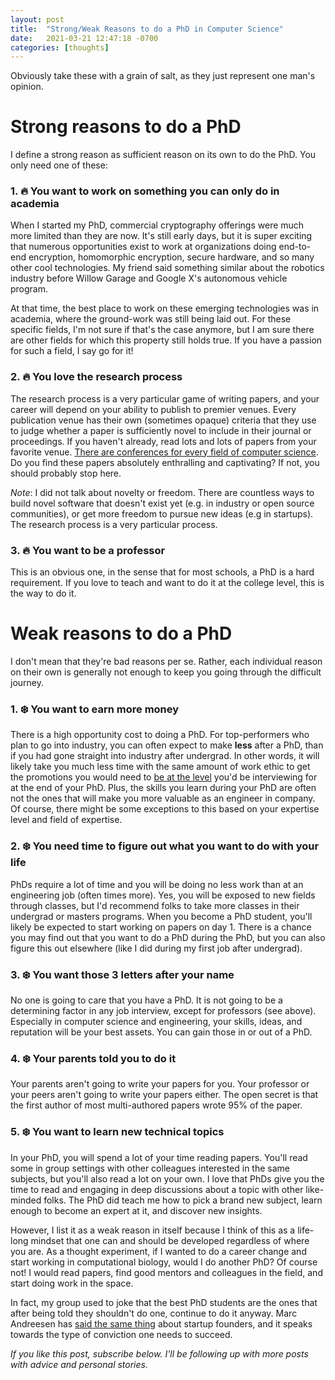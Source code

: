 ```yaml
---
layout: post
title:  "Strong/Weak Reasons to do a PhD in Computer Science"
date:   2021-03-21 12:47:18 -0700
categories: [thoughts]
---
```


Obviously take these with a grain of salt, as they just represent one man's opinion. 

# Strong reasons to do a PhD

I define a strong reason as sufficient reason on its own to do the PhD. You only need one of these:

### 1. 🔥 You want to work on something you can only do in academia

When I started my PhD, commercial cryptography offerings were much more limited than they are now. It's still early days, but it is super exciting that numerous opportunities exist to work at organizations doing end-to-end encryption, homomorphic encryption, secure hardware, and so many other cool technologies. My friend said something similar about the robotics industry before Willow Garage and Google X's autonomous vehicle program. 

At that time, the best place to work on these emerging technologies was in academia, where the ground-work was still being laid out. For these specific fields, I'm not sure if that's the case anymore, but I am sure there are other fields for which this property still holds true. If you have a passion for such a field, I say go for it!

### 2. 🔥 You love the research process

The research process is a very particular game of writing papers, and your career will depend on your ability to publish to premier venues. Every publication venue has their own (sometimes opaque) criteria that they use to judge whether a paper is sufficiently novel to include in their journal or proceedings. If you haven't already, read lots and lots of papers from your favorite venue. [There are conferences for every field of computer science](https://www.cs.cornell.edu/andru/csconf.html). Do you find these papers absolutely enthralling and captivating? If not, you should probably stop here.

*Note*: I did not talk about novelty or freedom. There are countless ways to build novel software that doesn't exist yet (e.g. in industry or open source communities), or get more freedom to pursue new ideas (e.g in startups). The research process is a very particular process.

### 3. 🔥 You want to be a professor

This is an obvious one, in the sense that for most schools, a PhD is a hard requirement. If you love to teach and want to do it at the college level, this is the way to do it. 

# Weak reasons to do a PhD

I don't mean that they're bad reasons per se. Rather, each individual reason on their own is generally not enough to keep you going through the difficult journey.

### 1. ❄️ You want to earn more money

There is a high opportunity cost to doing a PhD. For top-performers who plan to go into industry, you can often expect to make **less** after a PhD, than if you had gone straight into industry after undergrad. In other words, it will likely take you much less time with the same amount of work ethic to get the promotions you would need to [be at the level](https://www.levels.fyi/) you'd be interviewing for at the end of your PhD. Plus, the skills you learn during your PhD are often not the ones that will make you more valuable as an engineer in company. Of course, there might be some exceptions to this based on your expertise level and field of expertise.

### 2. ❄️ You need time to figure out what you want to do with your life

PhDs require a lot of time and you will be doing no less work than at an engineering job (often times more). Yes, you will be exposed to new fields through classes, but I'd recommend folks to take more classes in their undergrad or masters programs. When you become a PhD student, you'll likely be expected to start working on papers on day 1. There is a chance you may find out that you want to do a PhD during the PhD, but you can also figure this out elsewhere (like I did during my first job after undergrad).

### 3. ❄️ You want those 3 letters after your name

No one is going to care that you have a PhD. It is not going to be a determining factor in any job interview, except for professors (see above). Especially in computer science and engineering, your skills, ideas, and reputation will be your best assets. You can gain those in or out of a PhD.

### 4. ❄️ Your parents told you to do it

Your parents aren't going to write your papers for you. Your professor or your peers aren't going to write your papers either. The open secret is that the first author of most multi-authored papers wrote 95% of the paper.

### 5. ❄️ You want to learn new technical topics

In your PhD, you will spend a lot of your time reading papers. You'll read some in group settings with other colleagues interested in the same subjects, but you'll also read a lot on your own. I love that PhDs give you the time to read and engaging in deep discussions about a topic with other like-minded folks. The PhD did teach me how to pick a brand new subject, learn enough to become an expert at it, and discover new insights. 

However, I list it as a weak reason in itself because I think of this as a life-long mindset that one can and should be developed regardless of where you are. As a thought experiment, if I wanted to do a career change and start working in computational biology, would I do another PhD? Of course not! I would read papers, find good mentors and colleagues in the field, and start doing work in the space.

In fact, my group used to joke that the best PhD students are the ones that after being told they shouldn't do one, continue to do it anyway. Marc Andreesen has [said the same thing](https://a16z.com/2019/12/16/starting-greatness-0-to-1-mosaic-netscape-marc-andreessen/) about startup founders, and it speaks towards the type of conviction one needs to succeed. 

*If you like this post, subscribe below. I'll be following up with more posts with advice and personal stories.*


